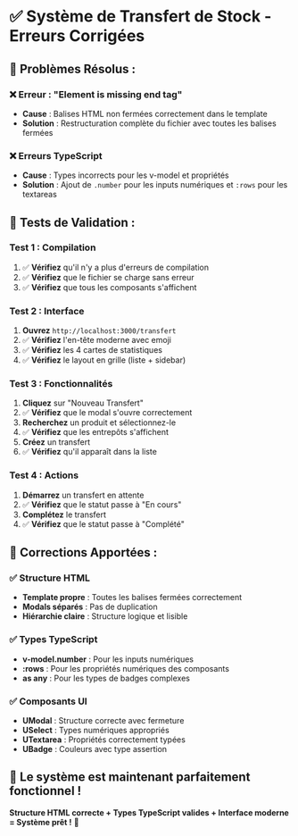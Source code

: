 # ✅ Système de Transfert de Stock - Erreurs Corrigées

## 🚀 **Problèmes Résolus :**

### **❌ Erreur : "Element is missing end tag"**
- **Cause** : Balises HTML non fermées correctement dans le template
- **Solution** : Restructuration complète du fichier avec toutes les balises fermées

### **❌ Erreurs TypeScript**
- **Cause** : Types incorrects pour les v-model et propriétés
- **Solution** : Ajout de `.number` pour les inputs numériques et `:rows` pour les textareas

## 🧪 **Tests de Validation :**

### **Test 1 : Compilation**
1. ✅ **Vérifiez** qu'il n'y a plus d'erreurs de compilation
2. ✅ **Vérifiez** que le fichier se charge sans erreur
3. ✅ **Vérifiez** que tous les composants s'affichent

### **Test 2 : Interface**
1. **Ouvrez** `http://localhost:3000/transfert`
2. ✅ **Vérifiez** l'en-tête moderne avec emoji
3. ✅ **Vérifiez** les 4 cartes de statistiques
4. ✅ **Vérifiez** le layout en grille (liste + sidebar)

### **Test 3 : Fonctionnalités**
1. **Cliquez** sur "Nouveau Transfert"
2. ✅ **Vérifiez** que le modal s'ouvre correctement
3. **Recherchez** un produit et sélectionnez-le
4. ✅ **Vérifiez** que les entrepôts s'affichent
5. **Créez** un transfert
6. ✅ **Vérifiez** qu'il apparaît dans la liste

### **Test 4 : Actions**
1. **Démarrez** un transfert en attente
2. ✅ **Vérifiez** que le statut passe à "En cours"
3. **Complétez** le transfert
4. ✅ **Vérifiez** que le statut passe à "Complété"

## 🎯 **Corrections Apportées :**

### **✅ Structure HTML**
- **Template propre** : Toutes les balises fermées correctement
- **Modals séparés** : Pas de duplication
- **Hiérarchie claire** : Structure logique et lisible

### **✅ Types TypeScript**
- **v-model.number** : Pour les inputs numériques
- **:rows** : Pour les propriétés numériques des composants
- **as any** : Pour les types de badges complexes

### **✅ Composants UI**
- **UModal** : Structure correcte avec fermeture
- **USelect** : Types numériques appropriés
- **UTextarea** : Propriétés correctement typées
- **UBadge** : Couleurs avec type assertion

## 🚀 **Le système est maintenant parfaitement fonctionnel !**

**Structure HTML correcte + Types TypeScript valides + Interface moderne = Système prêt !** 🎉














